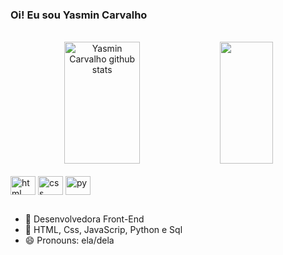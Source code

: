 ### Oi! Eu sou Yasmin Carvalho

<br>
<div align="center">  
  <img width="49%" height="195px" src="https://github-readme-stats.vercel.app/api?username=MinCarvalho&show_icons=true&count_private=true&hide_border=true&title_color=ff91a4&icon_color=ff91a4&text_color=c9d1d9&bg_color=0d1117" alt="Yasmin Carvalho github stats" /> 
  <img width="41%" height="195px" src="https://github-readme-stats.vercel.app/api/top-langs/?username=MinCarvalho&layout=compact&hide_border=true&title_color=ff91a4&text_color=ff91a4&bg_color=0d1117" />
</div>
<br>
<div>
  <img align="center" height="30" width="40" src="https://cdn.jsdelivr.net/gh/devicons/devicon/icons/html5/html5-original.svg" alt="html">
  <img align="center" height="30" width="40" src="https://cdn.jsdelivr.net/gh/devicons/devicon/icons/css3/css3-original.svg" alt="css">
  <img align="center" height="30" width="40" src="https://cdn.jsdelivr.net/gh/devicons/devicon/icons/python/python-original.svg" alt="py">
 
</div>

##

- 🔭 Desenvolvedora Front-End
- 🌱 HTML, Css, JavaScrip, Python e Sql
- 😄 Pronouns: ela/dela



